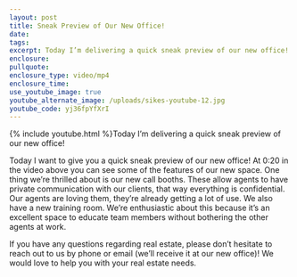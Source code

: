 ```yaml
---
layout: post
title: Sneak Preview of Our New Office!
date:
tags:
excerpt: Today I’m delivering a quick sneak preview of our new office!
enclosure:
pullquote:
enclosure_type: video/mp4
enclosure_time:
use_youtube_image: true
youtube_alternate_image: /uploads/sikes-youtube-12.jpg
youtube_code: yj36fpYfXrI
---
```


{% include youtube.html %}Today I’m delivering a quick sneak preview of our new office\!

Today I want to give you a quick sneak preview of our new office\! At 0:20 in the video above you can see some of the features of our new space. One thing we’re thrilled about is our new call booths. These allow agents to have private communication with our clients, that way everything is confidential. Our agents are loving them, they’re already getting a lot of use. We also have a new training room. We’re enthusiastic about this because it’s an excellent space to educate team members without bothering the other agents at work.&nbsp;

If you have any questions regarding real estate, please don’t hesitate to reach out to us by phone or email (we’ll receive it at our new office)\! We would love to help you with your real estate needs.&nbsp;
